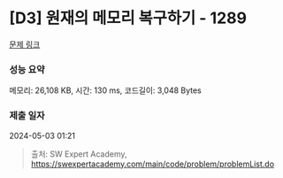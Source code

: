 # [D3] 원재의 메모리 복구하기 - 1289 

[문제 링크](https://swexpertacademy.com/main/code/problem/problemDetail.do?contestProbId=AV19AcoKI9sCFAZN) 

### 성능 요약

메모리: 26,108 KB, 시간: 130 ms, 코드길이: 3,048 Bytes

### 제출 일자

2024-05-03 01:21



> 출처: SW Expert Academy, https://swexpertacademy.com/main/code/problem/problemList.do